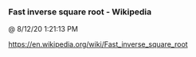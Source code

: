 ﻿

### Fast inverse square root - Wikipedia
@ 8/12/20 1:21:13 PM

https://en.wikipedia.org/wiki/Fast_inverse_square_root

